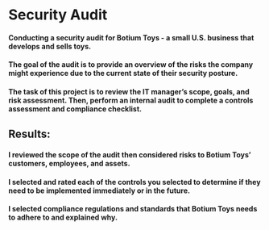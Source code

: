 # Security Audit
#### Conducting a security audit for Botium Toys - a small U.S. business that develops and sells toys.
#### The goal of the audit is to provide an overview of the risks the company might experience due to the current state of their security posture. 
#### The task of this project is to review the IT manager’s scope, goals, and risk assessment. Then, perform an internal audit to complete a controls assessment and compliance checklist. 
## Results:
#### I reviewed the scope of the audit then considered risks to Botium Toys’ customers, employees, and assets.
#### I selected and rated each of the controls you selected to determine if they need to be implemented immediately or in the future.
#### I selected compliance regulations and standards that Botium Toys needs to adhere to and explained why.
